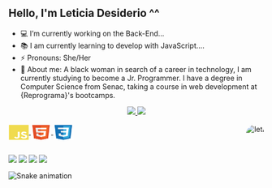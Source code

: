 
## Hello, I'm Leticia Desiderio ^^

- 💻 I’m currently working on the Back-End...
- 📚 I am currently learning to develop with JavaScript....
- ⚡ Pronouns: She/Her
- 🌈 About me: A black woman in search of a career in technology, I am currently studying to become a Jr. Programmer. I have a degree in Computer Science from Senac, taking a course in web development at {Reprograma}'s bootcamps.

<div align="center">
  <a href="https://github.com/letidesi">
  <img height="180em" src="https://github-readme-stats.vercel.app/api?username=letidesi&show_icons=true&theme=synthwave&include_all_commits=true&count_private=true"/>
  <img height="180em" src="https://github-readme-stats.vercel.app/api/top-langs/?username=letidesi&layout=compact&langs_count=7&theme=synthwave"/>
</div>
  <div style="display: inline_block"><br>
  <img align="center" alt="Leti-Js" height="30" width="40" src="https://raw.githubusercontent.com/devicons/devicon/master/icons/javascript/javascript-plain.svg">
  <img align="center" alt="Leti-HTML" height="30" width="40" src="https://raw.githubusercontent.com/devicons/devicon/master/icons/html5/html5-original.svg">
  <img align="center" alt="Leti-CSS" height="30" width="40" src="https://raw.githubusercontent.com/devicons/devicon/master/icons/css3/css3-original.svg">
 <a href="https://picasion.com/"><img align="right" src="https://i.picasion.com/pic91/970a7a642d1ad0bc1256acf703f0cd0c.gif" height="150" style="border-radius:50px; border="0" alt="leti" /></a><br /><a href="https://picasion.com/"></a>
</div>
  
  ##
  
<div> 
  <a href="https://www.instagram.com/letidesiderio/" target="_blank"><img src="https://img.shields.io/badge/-Instagram-%23E4405F?style=for-the-badge&logo=instagram&logoColor=white" target="_blank"></a>
  <a href="mailto:letidesiderio18@gmail.com"><img src="https://img.shields.io/badge/-Gmail-%23333?style=for-the-badge&logo=gmail&logoColor=white" target="_blank"></a>
  <a href="https://www.linkedin.com/in/let%C3%ADcia-desiderio-65a5171b8/" target="_blank"><img src="https://img.shields.io/badge/-LinkedIn-%230077B5?style=for-the-badge&logo=linkedin&logoColor=white" target="_blank"></a> 
  <a href="https://twitter.com/preta_bey" target="_blank"><img src="https://img.shields.io/badge/Twitter-1DA1F2?style=for-the-badge&logo=twitter&logoColor=white" target="_blank"></a>
  
    
  ![Snake animation](https://github.com/letidesi/letidesi/blob/output/github-contribution-grid-snake.svg)
</div>
   

 
